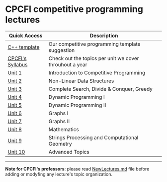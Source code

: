 # CPCFI competitive programming lectures

| Quick Access | Description |
| ----------- | ----------- |
| [C++ template](https://github.com/CPCFI-org/lectures/blob/main/cpcfi_template.cpp)  | Our competitive programming template suggestion |
| [CPCFI's Syllabus](https://github.com/CPCFI-org/lectures/blob/main/CPCFI_Syllabus.pdf)  | Check out the topics per unit we cover throuhout a year |
| [Unit 1](https://github.com/CPCFI-org/lectures/tree/main/1-Introduction) | Introduction to Competitive Programming |
| [Unit 2](https://github.com/CPCFI-org/lectures/tree/main/2-Non-linear-data-structures) | Non-Linear Data Structures |
| [Unit 3](https://github.com/CPCFI-org/lectures/tree/main/3-CS-DQ-Greedy) | Complete Search, Divide & Conquer, Greedy |
| [Unit 4](https://github.com/CPCFI-org/lectures/tree/main/4-Dynamic-Programming-I) | Dynamic Programming I |
| [Unit 5](https://github.com/CPCFI-org/lectures/tree/main/5-Dynamic-Programming-II) | Dynamic Programming II |
| [Unit 6](https://github.com/CPCFI-org/lectures/tree/main/6-Graphs-I) | Graphs I |
| [Unit 7](https://github.com/CPCFI-org/lectures/tree/main/7-Graphs-II) | Graphs II |
| [Unit 8](https://github.com/CPCFI-org/lectures/tree/main/8-Mathematics)  | Mathematics  | 
| [Unit 9](https://github.com/CPCFI-org/lectures/tree/main/9-String-Processing-And-Computational-Geometry) | Strings Processing and Computational Geometry |
| [Unit 10](https://github.com/CPCFI-org/lectures/tree/main/10-Advanced-Topics) | Advanced Topics |

---

**Note for CPCFI's professors**: please read [NewLectures.md](https://github.com/CPCFI-org/lectures/blob/main/NewLectures.md) file before adding or modyfing any lecture's topic organization.
